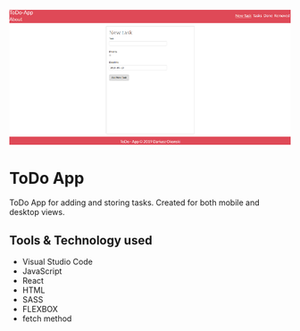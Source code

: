 ![ToDo App](src/img/github-main.png)
# ToDo App

ToDo App for adding and storing tasks. Created for both mobile and desktop views.  

## Tools & Technology used

- Visual Studio Code
- JavaScript
- React
- HTML 
- SASS
- FLEXBOX
- fetch method
